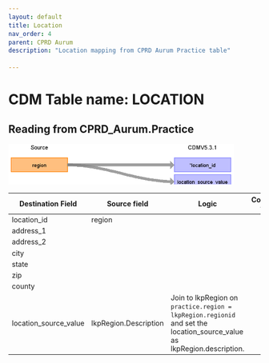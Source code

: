 ```yaml
---
layout: default
title: Location
nav_order: 4
parent: CPRD Aurum
description: "Location mapping from CPRD Aurum Practice table"

---
```


# CDM Table name: LOCATION

## Reading from CPRD_Aurum.Practice

![](images/location.png)

| Destination Field | Source field | Logic | Comment field |
| --- | --- | --- | --- |
| location_id | region |  |  |
| address_1 |  |  |  |
| address_2 |  |  |  |
| city |  |  |  |
| state |  |  |  |
| zip |  |  |  |
| county |  |  |  |
| location_source_value | lkpRegion.Description | Join to lkpRegion on `practice.region = lkpRegion.regionid` and set the location_source_value as lkpRegion.description. |  |
